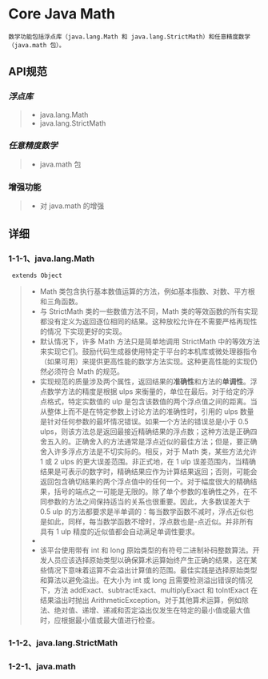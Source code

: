# Core Java Math
    数学功能包括浮点库（java.lang.Math 和 java.lang.StrictMath）和任意精度数学（java.math 包）。

## API规范
### *浮点库*
> * java.lang.Math
> * java.lang.StrictMath
### *任意精度数学*
> * java.math 包
### 增强功能
> * 对 java.math 的增强

## 详细
### 1-1-1、java.lang.Math
     extends Object

> * Math 类包含执行基本数值运算的方法，例如基本指数、对数、平方根和三角函数。
> * 与 StrictMath 类的一些数值方法不同，Math 类的等效函数的所有实现都没有定义为返回逐位相同的结果。这种放松允许在不需要严格再现性的情况
>下实现更好的实现。
> * 默认情况下，许多 Math 方法只是简单地调用 StrictMath 中的等效方法来实现它们。鼓励代码生成器使用特定于平台的本机库或微处理器指令
>（如果可用）来提供更高性能的数学方法实现。这种更高性能的实现仍然必须符合 Math 的规范。
> * 实现规范的质量涉及两个属性，返回结果的**准确性**和方法的**单调性**。浮点数学方法的精度是根据 ulps 来衡量的，单位在最后。对于给定的浮点格式，特定实数值的 ulp 是包含该数值的两个浮点值之间的距离。当从整体上而不是在特定参数上讨论方法的准确性时，引用的 ulps 数量是针对任何参数的最坏情况错误。如果一个方法的错误总是小于 0.5 ulps，则该方法总是返回最接近精确结果的浮点数；这种方法是正确四舍五入的。正确舍入的方法通常是浮点近似的最佳方法；但是，要正确舍入许多浮点方法是不切实际的。相反，对于 Math 类，某些方法允许 1 或 2 ulps 的更大误差范围。非正式地，在 1 ulp 误差范围内，当精确结果是可表示的数字时，精确结果应作为计算结果返回；否则，可能会返回包含确切结果的两个浮点值中的任何一个。对于幅度很大的精确结果，括号的端点之一可能是无限的。除了单个参数的准确性之外，在不同参数的方法之间保持适当的关系也很重要。因此，大多数误差大于 0.5 ulp 的方法都要求是半单调的：每当数学函数不减时，浮点近似也是如此，同样，每当数学函数不增时，浮点数也是-点近似。并非所有具有 1 ulp 精度的近似值都会自动满足单调性要求。
> * 
> * 该平台使用带有 int 和 long 原始类型的有符号二进制补码整数算法。开发人员应该选择原始类型以确保算术运算始终产生正确的结果，这在某些情况下意味着运算不会溢出计算值的范围。最佳实践是选择原始类型和算法以避免溢出。在大小为 int 或 long 且需要检测溢出错误的情况下，方法 addExact、subtractExact、multiplyExact 和 toIntExact 在结果溢出时抛出 ArithmeticException。对于其他算术运算，例如除法、绝对值、递增、递减和否定溢出仅发生在特定的最小值或最大值时，应根据最小值或最大值进行检查。 

### 1-1-2、java.lang.StrictMath

### 1-2-1、java.math
